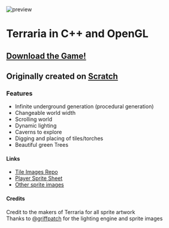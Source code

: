 <img src='https://github.com/GreatGameDota/Terraria-in-Cpp-OpenGL/blob/master/github/image2.png?raw=true' alt='preview' title='preview'>

# Terraria in C++ and OpenGL

## [Download the Game!](https://github.com/GreatGameDota/Terraria-in-Cpp-OpenGL/raw/master/github/game.zip)

## Originally created on [Scratch](https://scratch.mit.edu/projects/324086463/)

### Features

- Infinite underground generation (procedural generation)
- Changeable world width
- Scrolling world
- Dynamic lighting
- Caverns to explore
- Digging and placing of tiles/torches
- Beautiful green Trees

#### Links

- [Tile Images Repo](https://github.com/GreatGameDota/Terraria-Tile-Images)  
- [Player Sprite Sheet](https://www.deviantart.com/omega7321/art/Terraria-Default-Player-sprite-sheet-637899627)  
- [Other sprite images](https://www.spriters-resource.com/pc_computer/terraria/sheet/50634/)  

#### Credits  

Credit to the makers of Terraria for all sprite artwork  
Thanks to [@griffpatch](https://scratch.mit.edu/users/griffpatch/) for the lighting engine and sprite images
